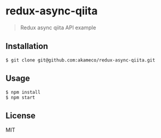 # redux-async-qiita

> Redux async qiita API example

## Installation

```
$ git clone git@github.com:akameco/redux-async-qiita.git
```

## Usage

```
$ npm install
$ npm start
```

## License

MIT
